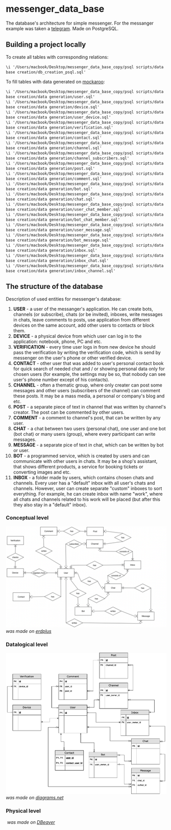 # messenger_data_base
The database's architecture for simple messenger. For the messanger example was taken a <a href="https://telegram.org" target="_blank">telegram</a>. Made on PostgreSQL.

## Building a project locally
To create all tables with corresponding relations:
```pgsql
\i '/Users/macbook/Desktop/messenger_data_base_copy/psql scripts/data base creation/db_creation_psql.sql'
```
To fill tables with data generated on <a href="https://www.mockaroo.com" target="_blank">mockaroo</a>:
```pgsql
\i '/Users/macbook/Desktop/messenger_data_base_copy/psql scripts/data base creation/data generation/user.sql'
\i '/Users/macbook/Desktop/messenger_data_base_copy/psql scripts/data base creation/data generation/device.sql'
\i '/Users/macbook/Desktop/messenger_data_base_copy/psql scripts/data base creation/data generation/user_device.sql'
\i '/Users/macbook/Desktop/messenger_data_base_copy/psql scripts/data base creation/data generation/verification.sql'
\i '/Users/macbook/Desktop/messenger_data_base_copy/psql scripts/data base creation/data generation/contact.sql'
\i '/Users/macbook/Desktop/messenger_data_base_copy/psql scripts/data base creation/data generation/channel.sql'
\i '/Users/macbook/Desktop/messenger_data_base_copy/psql scripts/data base creation/data generation/channel_subscribers.sql'
\i '/Users/macbook/Desktop/messenger_data_base_copy/psql scripts/data base creation/data generation/post.sql'
\i '/Users/macbook/Desktop/messenger_data_base_copy/psql scripts/data base creation/data generation/comment.sql'
\i '/Users/macbook/Desktop/messenger_data_base_copy/psql scripts/data base creation/data generation/bot.sql'
\i '/Users/macbook/Desktop/messenger_data_base_copy/psql scripts/data base creation/data generation/chat.sql'
\i '/Users/macbook/Desktop/messenger_data_base_copy/psql scripts/data base creation/data generation/user_chat_member.sql'
\i '/Users/macbook/Desktop/messenger_data_base_copy/psql scripts/data base creation/data generation/bot_chat_member.sql'
\i '/Users/macbook/Desktop/messenger_data_base_copy/psql scripts/data base creation/data generation/user_message.sql'
\i '/Users/macbook/Desktop/messenger_data_base_copy/psql scripts/data base creation/data generation/bot_message.sql'
\i '/Users/macbook/Desktop/messenger_data_base_copy/psql scripts/data base creation/data generation/inbox.sql'
\i '/Users/macbook/Desktop/messenger_data_base_copy/psql scripts/data base creation/data generation/inbox_chat.sql'
\i '/Users/macbook/Desktop/messenger_data_base_copy/psql scripts/data base creation/data generation/inbox_channel.sql'

```

## The structure of the database
Description of used entities for messenger's database:
1.  **USER** - a user of the messanger's application. He can create bots, channels (or subscribe), chats (or be invited), inboxes, write messages in chats, leave comments to posts, use application from different devices on the same account, add other users to contacts or block them.
2.  **DEVICE** - a physical device from which user can log in to the application: notebook, phone, PC and etc.
3.  **VERIFICATION** - every time user logs in from new device he should pass the verification by writing the verification code, which is send by messenger on the user's phone or other verified device.
5.  **CONTACT** - other user that was added to user's personal contact book for quick search of needed chat and / or showing personal data only for chosen users (for example, the settings may be so, that nobody can see user's phone number except of his contacts).
6.  **CHANNEL** - often a thematic group, where only creater can post some messages and other users (subscribers of the channel) can comment these posts. It may be a mass media, a personal or company's blog and etc. 
7.  **POST** - a separate piece of text in channel that was written by channel's creator. The post can be commented by other users.
8.  **COMMENT** - a comment to channel's post, that can be written by any user.
9.  **CHAT** - a chat between two users (personal chat), one user and one bot (bot chat) or many users (group), where every participant can write messages.
10. **MESSAGE** - a separate pice of text in chat, which can be written by bot or user.
11. **BOT** - a programmed service, which is created by users and can communicate with other users in chats. It may be a shop's assistant, that shows different products, a service for booking tickets or converting images and etc.
12. **INBOX** - a folder made by users, which contains chosen chats and channels. Every user has a "default" inbox with all user's chats and channels. However, user can create separate "custom" inboxes to sort everything. For example, he can create inbox with name "work", where all chats and channels related to his work will be placed (but after this they also stay in a "default" inbox).


### Conceptual level
![](https://github.com/IlyaLoladze/messenger_data_base/blob/main/ERD/Conceptual%20level.png)
*was made on <a href="https://erdplus.com" target="_blank">erdplus</a>*

### Datalogical level
![](https://github.com/IlyaLoladze/messenger_data_base/blob/main/ERD/Datalogical%20level.png)
*was made on <a href="https://www.diagrams.net/blog/move-diagrams-net" target="_blank">diagrams.net</a>*

### Physical level
![]()
*was made on <a href="https://dbeaver.io" target="_blank">DBeaver</a>*



